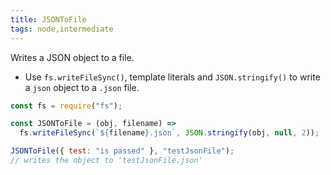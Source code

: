 ```yaml
---
title: JSONToFile
tags: node,intermediate
---
```


Writes a JSON object to a file.

- Use `fs.writeFileSync()`, template literals and `JSON.stringify()` to write a `json` object to a `.json` file.

```js
const fs = require("fs");

const JSONToFile = (obj, filename) =>
  fs.writeFileSync(`${filename}.json`, JSON.stringify(obj, null, 2));
```

```js
JSONToFile({ test: "is passed" }, "testJsonFile");
// writes the object to 'testJsonFile.json'
```
